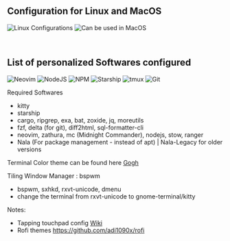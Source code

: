 
[comment]: <> (Batches are used from https://github.com/alexandresanlim/Badges4-README.md)

## Configuration for Linux and MacOS

![Linux Configurations](https://img.shields.io/badge/Linux-FCC624?style=for-the-badge&logo=linux&logoColor=black)
![Can be used in MacOS](https://img.shields.io/badge/mac%20os-000000?style=for-the-badge&logo=apple&logoColor=white)

<br>

## List of personalized Softwares configured

![Neovim](https://img.shields.io/badge/NeoVim-%2357A143.svg?&style=for-the-badge&logo=neovim&logoColor=white)
![NodeJS](https://img.shields.io/badge/Node.js-339933?style=for-the-badge&logo=nodedotjs&logoColor=white)
![NPM](https://img.shields.io/badge/npm-CB3837?style=for-the-badge&logo=npm&logoColor=white)
![Starship](https://img.shields.io/badge/starship-DD0B78?style=for-the-badge&logo=starship&logoColor=white)
![tmux](https://img.shields.io/badge/tmux-1BB91F?style=for-the-badge&logo=tmux&logoColor=white)
![Git](https://img.shields.io/badge/GIT-E44C30?style=for-the-badge&logo=git&logoColor=white)

Required Softwares 

- kitty
- starship
- cargo, ripgrep, exa, bat, zoxide, jq, moreutils
- fzf, delta (for git), diff2html, sql-formatter-cli
- neovim, zathura, mc (Midnight Commander), nodejs, stow, ranger
- Nala (For package management - instead of apt) | Nala-Legacy for older versions

Terminal Color theme can be found here <a href="https://github.com/Gogh-Co/Gogh"> Gogh </a>

Tiling Window Manager : bspwm

- bspwm, sxhkd, rxvt-unicode, dmenu
- change the terminal from rxvt-unicode to gnome-terminal/kitty

Notes:
- Tapping touchpad config <a href="https://wiki.archlinux.org/title/Libinput#Via_Xorg_configuration_file"> Wiki </a>
- Rofi themes 
https://github.com/adi1090x/rofi

